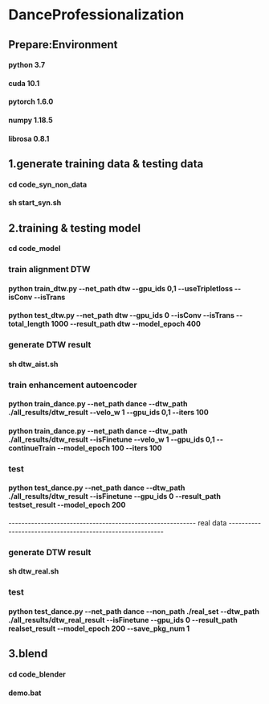 # DanceProfessionalization

## Prepare:Environment
#### python 3.7
#### cuda 10.1
#### pytorch 1.6.0
#### numpy 1.18.5
#### librosa 0.8.1

## 1.generate training data & testing data
#### cd code_syn_non_data 
#### sh start_syn.sh



## 2.training & testing model
#### cd code_model

### train alignment DTW
#### python train_dtw.py --net_path dtw --gpu_ids 0,1 --useTripletloss --isConv --isTrans
#### python test_dtw.py --net_path dtw --gpu_ids 0 --isConv --isTrans --total_length 1000 --result_path dtw --model_epoch 400

### generate DTW result
#### sh dtw_aist.sh

### train enhancement autoencoder
#### python train_dance.py --net_path dance --dtw_path ./all_results/dtw_result  --velo_w 1 --gpu_ids 0,1 --iters 100
#### python train_dance.py --net_path dance --dtw_path ./all_results/dtw_result --isFinetune --velo_w 1 --gpu_ids 0,1 --continueTrain --model_epoch 100 --iters 100

### test
#### python test_dance.py --net_path dance --dtw_path ./all_results/dtw_result --isFinetune --gpu_ids 0 --result_path testset_result --model_epoch 200

---------------------------------------------------------- real data ----------------------------------------------------------

### generate DTW result
#### sh dtw_real.sh

### test
#### python test_dance.py --net_path dance --non_path ./real_set --dtw_path ./all_results/dtw_real_result --isFinetune --gpu_ids 0 --result_path realset_result --model_epoch 200 --save_pkg_num 1



## 3.blend
#### cd code_blender
#### demo.bat

